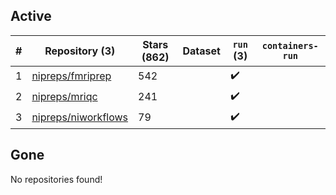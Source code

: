 ## Active
| # | Repository (3) | Stars (862) | Dataset | `run` (3) | `containers-run` |
| --- | --- | --- | --- | --- | --- |
| 1 | [nipreps/fmriprep](https://github.com/nipreps/fmriprep) | 542 |  | :heavy_check_mark: |  |
| 2 | [nipreps/mriqc](https://github.com/nipreps/mriqc) | 241 |  | :heavy_check_mark: |  |
| 3 | [nipreps/niworkflows](https://github.com/nipreps/niworkflows) | 79 |  | :heavy_check_mark: |  |

## Gone
No repositories found!
